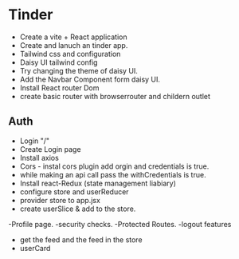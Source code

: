 # Tinder

- Create a vite + React application
- Create and lanuch an tinder app.
- Tailwind css and configuration
- Daisy UI tailwind config
- Try changing the theme of daisy UI.
- Add the Navbar Component form daisy UI.
- Install React router Dom
- create basic router with browserrouter and childern outlet


## Auth

- Login "/"
- Create Login page
- Install axios
- Cors - instal cors plugin add orgin and credentials is true.
- while making an api call pass the withCredentials is true.
- Install react-Redux (state management liabiary)
- configure store and userReducer 
- provider store to app.jsx
- create userSlice & add to the store.


-Profile page.
-security checks.
-Protected Routes.
-logout features
- get the feed and the feed in the store
- userCard



